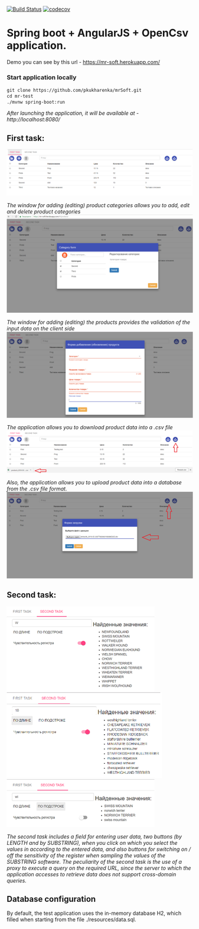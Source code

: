 [![Build Status](https://travis-ci.org/pkukharenka/mrSoft.svg?branch=master)](https://travis-ci.org/pkukharenka/mrSoft)
[![codecov](https://codecov.io/gh/pkukharenka/mrSoft/branch/master/graph/badge.svg)](https://codecov.io/gh/pkukharenka/mrSoft)

# Spring boot + AngularJS + OpenCsv application.

Demo you can see by this url - https://mr-soft.herokuapp.com/

### Start application locally
```
git clone https://github.com/pkukharenka/mrSoft.git
cd mr-test
./mvnw spring-boot:run
```

*After launching the application, it will be available at - http://localhost:8080/*

## First task:

![First Task](./src/main/resources/images/First.png)

*The window for adding (editing) product categories allows you to add, edit
 and delete product categories*
![Category](./src/main/resources/images/Category.png)

*The window for adding (editing) the products provides the validation of the input data
 on the client side*
![Validation](./src/main/resources/images/Validation.png)

*The application allows you to download product data into a .csv file*
![Download](./src/main/resources/images/Download.png)

*Also, the application allows you to upload product data into a database from the .csv file format.*
![Upload](./src/main/resources/images/Upload.png)

## Second task:

![Second Task1](./src/main/resources/images/S1.png)  ![Second Task2](./src/main/resources/images/S5.png) ![Second Task3](./src/main/resources/images/S3.png)

*The second task includes a field for entering user data, two
 buttons (by LENGTH and by SUBSTRING), when you click on which you select the values ​​in
 according to the entered data, and also buttons for switching on / off the sensitivity of the register
 when sampling the values ​​of the SUBSTRING software.
 The peculiarity of the second task is the use of a proxy to execute a query on the required URL,
 since the server to which the application accesses to retrieve data does not support cross-domain queries.*



## Database configuration

By default, the test application uses the in-memory database H2, which
filled when starting from the file ./resources/data.sql. 


